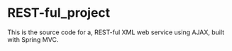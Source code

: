REST-ful_project
================
This is the source code for a, REST-ful XML web service using AJAX, built with Spring MVC.
